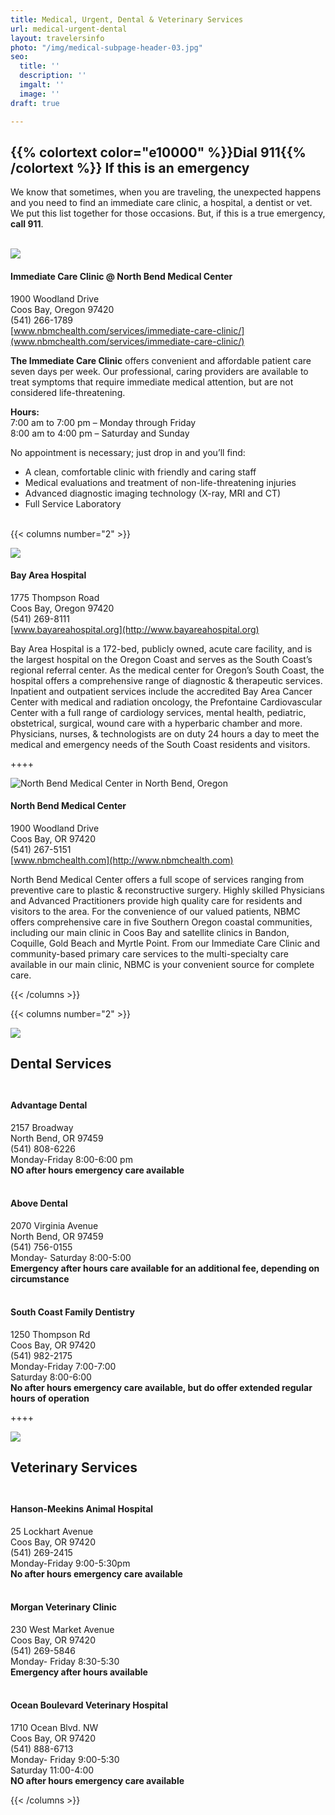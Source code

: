 ```yaml
---
title: Medical, Urgent, Dental & Veterinary Services
url: medical-urgent-dental
layout: travelersinfo
photo: "/img/medical-subpage-header-03.jpg"
seo:
  title: ''
  description: ''
  imgalt: ''
  image: ''
draft: true

---
```

## {{% colortext color="e10000" %}}Dial 911{{% /colortext %}} If this is an emergency

We know that sometimes, when you are traveling, the unexpected happens and you need to find an immediate care clinic, a hospital, a dentist or vet. We put this list together for those occasions. But, if this is a true emergency, **call 911**. <br><br>

![](/img/urgent-care-north-bend-medical-center.jpg)

#### **Immediate Care Clinic @ North Bend Medical Center**

1900 Woodland Drive  
Coos Bay, Oregon 97420  
(541) 266-1789  
[www.nbmchealth.com/services/immediate-care-clinic/](www.nbmchealth.com/services/immediate-care-clinic/)

**The Immediate Care Clinic** offers convenient and affordable patient care seven days per week. Our professional, caring providers are available to treat symptoms that require immediate medical attention, but are not considered life-threatening.

**Hours:**  
7:00 am to 7:00 pm – Monday through Friday  
8:00 am to 4:00 pm – Saturday and Sunday

No appointment is necessary; just drop in and you’ll find:

* A clean, comfortable clinic with friendly and caring staff
* Medical evaluations and treatment of non-life-threatening injuries
* Advanced diagnostic imaging technology (X-ray, MRI and CT)
* Full Service Laboratory<br><br>

{{< columns number="2" >}}

![](/img/bay-area-hospital.jpg)

#### Bay Area Hospital

1775 Thompson Road  
Coos Bay, Oregon 97420  
(541) 269-8111  
[www.bayareahospital.org](http://www.bayareahospital.org)

Bay Area Hospital is a 172-bed, publicly owned, acute care facility, and is the largest hospital on the Oregon Coast and serves as the South Coast’s regional referral center. As the medical center for Oregon’s South Coast, the hospital offers a comprehensive range of diagnostic & therapeutic services. Inpatient and outpatient services include the accredited Bay Area Cancer Center with medical and radiation oncology, the Prefontaine Cardiovascular Center with a full range of cardiology services, mental health, pediatric, obstetrical, surgical, wound care with a hyperbaric chamber and more. Physicians, nurses, & technologists are on duty 24 hours a day to meet the medical and emergency needs of the South Coast residents and visitors.

\++++

![North Bend Medical Center in North Bend, Oregon](/img/north-bend-medical-center-1.jpg)

#### North Bend Medical Center

1900 Woodland Drive  
Coos Bay, OR 97420  
(541) 267-5151  
[www.nbmchealth.com](http://www.nbmchealth.com)

North Bend Medical Center offers a full scope of services ranging from preventive care to plastic & reconstructive surgery. Highly skilled Physicians and Advanced Practitioners provide high quality care for residents and visitors to the area. For the convenience of our valued patients, NBMC offers comprehensive care in five Southern Oregon coastal communities, including our main clinic in Coos Bay and satellite clinics in Bandon, Coquille, Gold Beach and Myrtle Point. From our Immediate Care Clinic and community-based primary care services to the multi-specialty care available in our main clinic, NBMC is your convenient source for complete care.

{{< /columns >}}

{{< columns number="2" >}}

![](/img/dentistry.jpg)

## Dental Services<br><br>

#### Advantage Dental

2157 Broadway  
North Bend, OR 97459  
(541) 808-6226  
Monday-Friday 8:00-6:00 pm  
**NO after hours emergency care available<br><br>**

#### Above Dental

2070 Virginia Avenue  
North Bend, OR 97459  
(541) 756-0155  
Monday- Saturday 8:00-5:00  
**Emergency after hours care available for an additional fee, depending on circumstance<br><br>**

#### South Coast Family Dentistry

1250 Thompson Rd  
Coos Bay, OR 97420  
(541) 982-2175  
Monday-Friday 7:00-7:00  
Saturday 8:00-6:00  
**No after hours emergency care available, but do offer extended regular hours of operation**

\++++

![](/img/veternarians.jpg)

## Veterinary Services<br><br>

#### Hanson-Meekins Animal Hospital

25 Lockhart Avenue  
Coos Bay, OR 97420  
(541) 269-2415  
Monday-Friday 9:00-5:30pm  
**No after hours emergency care available<br><br>**

#### Morgan Veterinary Clinic

230	West Market Avenue  
Coos Bay, OR 97420  
(541) 269-5846  
Monday- Friday 8:30-5:30  
**Emergency after hours available<br><br>**

#### Ocean Boulevard Veterinary Hospital

1710 Ocean Blvd. NW  
Coos Bay, OR 97420  
(541) 888-6713  
Monday- Friday 9:00-5:30  
Saturday 11:00-4:00  
**NO after hours emergency care available**

{{< /columns >}}